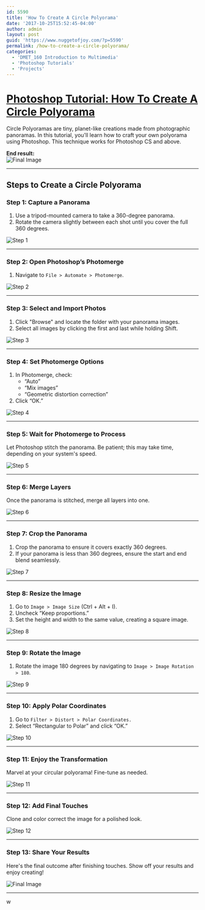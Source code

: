 ```yaml
---
id: 5590
title: 'How To Create A Circle Polyorama'
date: '2017-10-25T15:52:45-04:00'
author: admin
layout: post
guid: 'https://www.nuggetofjoy.com/?p=5590'
permalink: /how-to-create-a-circle-polyorama/
categories:
  - 'DMET_160 Introduction to Multimedia'
  - 'Photoshop Tutorials'
  - 'Projects'
---
```


# [Photoshop Tutorial: How To Create A Circle Polyorama](http://www.pxleyes.com/tutorial/photoshop/1544/How-To-Create-A-Circle-Polyorama.html)

Circle Polyoramas are tiny, planet-like creations made from photographic panoramas. In this tutorial, you'll learn how to craft your own polyorama using Photoshop. This technique works for Photoshop CS and above.

**End result:**  
![Final Image](https://image-control-storage.s3.amazonaws.com/blog-images/2018/01/02134910/1544_step13_4b015c9938f631.jpg)

---

## Steps to Create a Circle Polyorama

### Step 1: Capture a Panorama
1. Use a tripod-mounted camera to take a 360-degree panorama.
2. Rotate the camera slightly between each shot until you cover the full 360 degrees.

![Step 1](https://image-control-storage.s3.amazonaws.com/blog-images/2018/01/02134912/1544_step1_4afc4bf5a3be6-1.jpg)

---

### Step 2: Open Photoshop’s Photomerge
1. Navigate to `File > Automate > Photomerge`.

![Step 2](https://image-control-storage.s3.amazonaws.com/blog-images/2018/01/02134913/1544_step2_4afc4c27ca5ee1.jpg)

---

### Step 3: Select and Import Photos
1. Click "Browse" and locate the folder with your panorama images.
2. Select all images by clicking the first and last while holding Shift.

![Step 3](https://image-control-storage.s3.amazonaws.com/blog-images/2018/01/02134915/1544_step3_4afc4c4bea3761.jpg)

---

### Step 4: Set Photomerge Options
1. In Photomerge, check:
   - “Auto”
   - “Mix images”
   - “Geometric distortion correction”
2. Click “OK.”

![Step 4](https://image-control-storage.s3.amazonaws.com/blog-images/2018/01/02134916/1544_step4_4afc4c64b893d1.jpg)

---

### Step 5: Wait for Photomerge to Process
Let Photoshop stitch the panorama. Be patient; this may take time, depending on your system's speed.

![Step 5](https://image-control-storage.s3.amazonaws.com/blog-images/2018/01/02134918/1544_step5_4afc4c9f4e22d1.jpg)

---

### Step 6: Merge Layers
Once the panorama is stitched, merge all layers into one.

![Step 6](https://image-control-storage.s3.amazonaws.com/blog-images/2018/01/02134919/1544_step6_4afc5806e61751.jpg)

---

### Step 7: Crop the Panorama
1. Crop the panorama to ensure it covers exactly 360 degrees.
2. If your panorama is less than 360 degrees, ensure the start and end blend seamlessly.

![Step 7](https://image-control-storage.s3.amazonaws.com/blog-images/2018/01/02134920/1544_step7_4afc5c22e83321.jpg)

---

### Step 8: Resize the Image
1. Go to `Image > Image Size` (Ctrl + Alt + I).
2. Uncheck “Keep proportions.”
3. Set the height and width to the same value, creating a square image.

![Step 8](https://image-control-storage.s3.amazonaws.com/blog-images/2018/01/02134922/1544_step8_4afc5c399f95a1.jpg)

---

### Step 9: Rotate the Image
1. Rotate the image 180 degrees by navigating to `Image > Image Rotation > 180`.

![Step 9](https://image-control-storage.s3.amazonaws.com/blog-images/2018/01/02134924/1544_step9_4afc5c5ed0c941.jpg)

---

### Step 10: Apply Polar Coordinates
1. Go to `Filter > Distort > Polar Coordinates.`
2. Select “Rectangular to Polar” and click “OK.”

![Step 10](https://image-control-storage.s3.amazonaws.com/blog-images/2018/01/02134925/1544_step10_4afc5c7ad70011.jpg)

---

### Step 11: Enjoy the Transformation
Marvel at your circular polyorama! Fine-tune as needed.

![Step 11](https://image-control-storage.s3.amazonaws.com/blog-images/2018/01/02134926/1544_step11_4afc5ca363db11.jpg)

---

### Step 12: Add Final Touches
Clone and color correct the image for a polished look.

![Step 12](https://image-control-storage.s3.amazonaws.com/blog-images/2018/01/02134928/1544_step12_4afc5cd9125a91.jpg)

---

### Step 13: Share Your Results
Here's the final outcome after finishing touches. Show off your results and enjoy creating!

![Final Image](https://image-control-storage.s3.amazonaws.com/blog-images/2018/01/02134910/1544_step13_4b015c9938f631.jpg)

---

w

